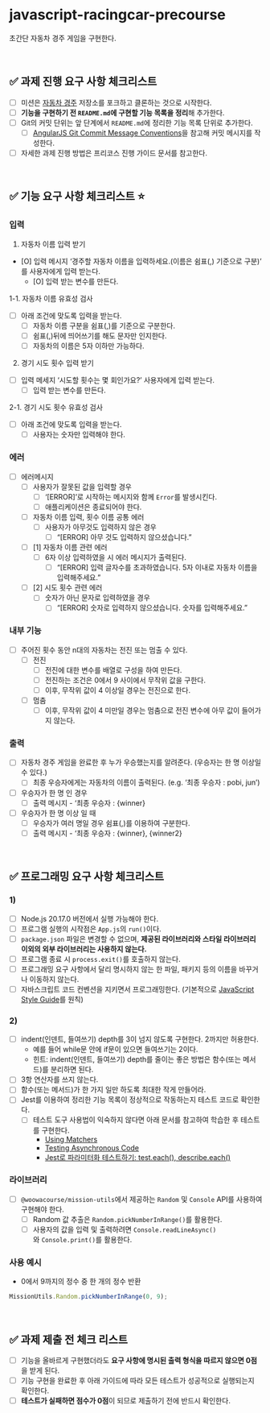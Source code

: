 # javascript-racingcar-precourse

초간단 자동차 경주 게임을 구현한다.

<br/>

## **✅ 과제 진행 요구 사항 체크리스트**

- [ ]  미션은 [자동차 경주](https://github.com/woowacourse-precourse/javascript-racingcar-7) 저장소를 포크하고 클론하는 것으로 시작한다.
- [ ]  **기능을 구현하기 전 `README.md`에 구현할 기능 목록을 정리**해 추가한다.
- [ ]  Git의 커밋 단위는 앞 단계에서 `README.md`에 정리한 기능 목록 단위로 추가한다.
    - [ ]  [AngularJS Git Commit Message Conventions](https://gist.github.com/stephenparish/9941e89d80e2bc58a153)을 참고해 커밋 메시지를 작성한다.
- [ ]  자세한 과제 진행 방법은 프리코스 진행 가이드 문서를 참고한다.

<br/>

## **✅** 기능 요구 사항 체크리스트 ⭐️

### 입력

1. 자동차 이름 입력 받기
- [O]  입력 메시지 ‘경주할 자동차 이름을 입력하세요.(이름은 쉼표(,) 기준으로 구분)’ 를 사용자에게 입력 받는다.
    - [O]  입력 받는 변수를 만든다.

1-1. 자동차 이름 유효성 검사
- [ ]  아래 조건에 맞도록 입력을 받는다. 
    - [ ]  자동차 이름 구분을 쉼표(,)를 기준으로 구분한다.
    - [ ]  쉼표(,)뒤에 띄어쓰기를 해도 문자만 인지한다.
    - [ ]  자동차의 이름은 5자 이하만 가능하다.
    
2. 경기 시도 횟수 입력 받기 
- [ ]  입력 메세지 ‘시도할 횟수는 몇 회인가요?’  사용자에게 입력 받는다.
    - [ ]  입력 받는 변수를 만든다.

2-1. 경기 시도 횟수 유효성 검사
- [ ]  아래 조건에 맞도록 입력을 받는다.
    - [ ]  사용자는 숫자만 입력해야 한다.

### 에러

- [ ]  에러메시지
    - [ ]  사용자가 잘못된 값을 입력할 경우
        - [ ]  ‘[ERROR]’로 시작하는 메시지와 함께 `Error`를 발생시킨다.
        - [ ]  애플리케이션은 종료되어야 한다.
    - [ ]  자동차 이름 입력, 횟수 이름 공통 에러
        - [ ]  사용자가 아무것도 입력하지 않은 경우
            - [ ]  “[ERROR] 아무 것도 입력하지 않으셨습니다.”
    
    - [ ]  [1] 자동차 이름 관련 에러
        - [ ]  6자 이상 입력하였을 시 에러 메시지가 출력된다.
            - [ ]  “[ERROR] 입력 글자수를 초과하였습니다. 5자 이내로 자동차 이름을 입력해주세요.”
    - [ ]  [2] 시도 횟수 관련 에러
        - [ ]  숫자가 아닌 문자로 입력하였을 경우
            - [ ]  “[ERROR] 숫자로 입력하지 않으셨습니다. 숫자를 입력해주세요.”

### 내부 기능

- [ ]  주어진 횟수 동안 n대의 자동차는 전진 또는 멈출 수 있다.
    - [ ]  전진
        - [ ]  전진에 대한 변수를 배열로 구성을 하여 만든다.
        - [ ]  전진하는 조건은 0에서 9 사이에서 무작위 값을 구한다.
        - [ ]  이후, 무작위 값이 4 이상일 경우는 전진으로 한다.
    - [ ]  멈춤
        - [ ]  이후, 무작위 값이 4 미만일 경우는 멈춤으로 전진 변수에 아무 값이 들어가지 않는다.

### 출력

- [ ]  자동차 경주 게임을 완료한 후 누가 우승했는지를 알려준다. (우승자는 한 명 이상일 수 있다.)
    - [ ]  최종 우승자에게는 자동차의 이름이 출력된다. (e.g. ‘최종 우승자 : pobi, jun’)
- [ ]  우승자가 한 명 인 경우
    - [ ]  출력 메시지 - ‘최종 우승자 : {winner}
- [ ]  우승자가 한 명 이상 일 때
    - [ ]  우승자가 여러 명일 경우 쉼표(,)를 이용하여 구분한다.
    - [ ]  출력 메시지 - ‘최종 우승자 : {winner}, {winner2}

<br/>

## **✅** 프로그래밍 요구  사항 체크리스트

### **1)**

- [ ]  Node.js 20.17.0 버전에서 실행 가능해야 한다.
- [ ]  프로그램 실행의 시작점은 `App.js`의 `run()`이다.
- [ ]  `package.json` 파일은 변경할 수 없으며, **제공된 라이브러리와 스타일 라이브러리 이외의 외부 라이브러리는 사용하지 않는다.**
- [ ]  프로그램 종료 시 `process.exit()`를 호출하지 않는다.
- [ ]  프로그래밍 요구 사항에서 달리 명시하지 않는 한 파일, 패키지 등의 이름을 바꾸거나 이동하지 않는다.
- [ ]  자바스크립트 코드 컨벤션을 지키면서 프로그래밍한다. (기본적으로 [JavaScript Style Guide](https://github.com/woowacourse/woowacourse-docs/tree/main/styleguide/javascript)를 원칙)

### **2)**

- [ ]  indent(인덴트, 들여쓰기) depth를 3이 넘지 않도록 구현한다. 2까지만 허용한다.
    - 예를 들어 while문 안에 if문이 있으면 들여쓰기는 2이다.
    - 힌트: indent(인덴트, 들여쓰기) depth를 줄이는 좋은 방법은 함수(또는 메서드)를 분리하면 된다.
- [ ]  3항 연산자를 쓰지 않는다.
- [ ]  함수(또는 메서드)가 한 가지 일만 하도록 최대한 작게 만들어라.
- [ ]  Jest를 이용하여 정리한 기능 목록이 정상적으로 작동하는지 테스트 코드로 확인한다.
    - [ ]  테스트 도구 사용법이 익숙하지 않다면 아래 문서를 참고하여 학습한 후 테스트를 구현한다.
        - [Using Matchers](https://jestjs.io/docs/using-matchers)
        - [Testing Asynchronous Code](https://jestjs.io/docs/asynchronous)
        - [Jest로 파라미터화 테스트하기: test.each(), describe.each()](https://www.daleseo.com/jest-each)

### **라이브러리**

- [ ]  `@woowacourse/mission-utils`에서 제공하는 `Random` 및 `Console` API를 사용하여 구현해야 한다.
    - [ ]  Random 값 추출은 `Random.pickNumberInRange()`를 활용한다.
    - [ ]  사용자의 값을 입력 및 출력하려면 `Console.readLineAsync()`와 `Console.print()`를 활용한다.

### **사용 예시**

- 0에서 9까지의 정수 중 한 개의 정수 반환

```jsx
MissionUtils.Random.pickNumberInRange(0, 9);
```

<br/>

## **✅ 과제 제출 전 체크 리스트**

- [ ]  기능을 올바르게 구현했더라도 **요구 사항에 명시된 출력 형식을 따르지 않으면 0점**을 받게 된다.
- [ ]  기능 구현을 완료한 후 아래 가이드에 따라 모든 테스트가 성공적으로 실행되는지 확인한다.
- [ ]  **테스트가 실패하면 점수가 0점**이 되므로 제출하기 전에 반드시 확인한다.